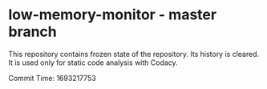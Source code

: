 # low-memory-monitor - master branch

This repository contains frozen state of the repository.
Its history is cleared. It is used only for static code
analysis with Codacy.

Commit Time: 1693217753